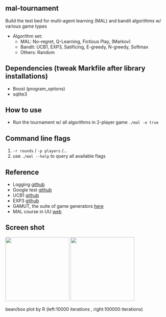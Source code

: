 ## mal-tournament
Build the test bed for multi-agent learning (MAL) and bandit algorithms w/ various game types
- Algorithm set:
  - MAL: No-regret, Q-Learning, Fictious Play, (Markov)
  - Bandit: UCB1, EXP3, Satificing, E-greedy, N-greedy, Softmax
  - Others: Random

## Dependencies (tweak Markfile after library installations)
- Boost (program_options)
- sqlite3 

## How to use 
- Run the tournament w/ all algorithms in 2-player game
```./mal -o true```

## Command line flags 
1. ```-r rounds``` / ```-p players``` /...
2. use ```./mal --help``` to query all available flags

## Reference
- Logging [github](https://github.com/zuhd-org/easyloggingpp)
- Google test [github](https://github.com/google/googletest)
- UCB1 [github](https://github.com/j2kun/ucb1) 
- EXP3 [github](https://github.com/j2kun/exp3)
- GAMUT, the suite of game generators [here](http://gamut.stanford.edu/)
- MAL course in UU [web](http://www.cs.uu.nl/docs/vakken/maa/current/index.html)


## Screen shot
<p><img src="Result/10000rounds_10strs.png" width=200>
<img src="Result/100000rounds_10.png" width=200></p>
bean/box plot by R (left:10000 iterations , right:100000 iterations)

